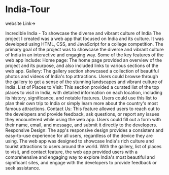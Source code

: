 # India-Tour
website Link->

Incredible India - To showcase the diverse and vibrant culture of India
The project I created was a web app that focused on India and its culture. It was developed using HTML, CSS, and JavaScript for a college competition. The primary goal of the project was to showcase the diverse and vibrant culture of India in an interactive and engaging way.
Some of the key features of the web app include:
Home page: The home page provided an overview of the project and its purpose, and also included links to various sections of the web app.
Gallery: The gallery section showcased a collection of beautiful photos and videos of India's top attractions. Users could browse through the gallery to get a sense of the stunning landscapes and vibrant culture of India.
List of Places to Visit: This section provided a curated list of the top places to visit in India, with detailed information on each location, including its history, significance, and notable features. Users could use this list to plan their own trip to India or simply learn more about the country's most famous attractions.
Contact Us: This feature allowed users to reach out to the developers and provide feedback, ask questions, or report any issues they encountered while using the web app. Users could fill out a form with their name, email, and message, and submit it directly to the developers.
Responsive Design: The app's responsive design provides a consistent and easy-to-use experience for all users, regardless of the device they are using.
The web app was designed to showcase India's rich culture and tourist attractions to users around the world. With the gallery, list of places to visit, and contact feature, the web app provided users with a comprehensive and engaging way to explore India's most beautiful and significant sites, and engage with the developers to provide feedback or seek assistance.





